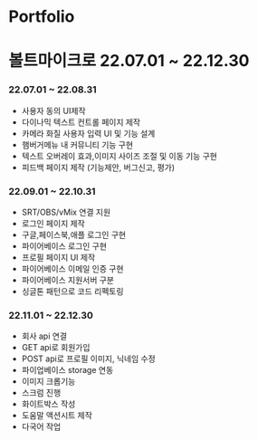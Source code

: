 # Portfolio

# 볼트마이크로 22.07.01 ~ 22.12.30

### 22.07.01 ~ 22.08.31

- 사용자 동의 UI제작
- 다이나믹 텍스트 컨트롤 페이지 제작
- 카메라 화질 사용자 입력 UI 및 기능 설계
- 햄버거메뉴 내 커뮤니티 기능 구현
- 텍스트 오버레이 효과,이미지 사이즈 조절 및 이동 기능 구현
- 피드백 페이지 제작 (기능제안, 버그신고, 평가)

### 22.09.01 ~ 22.10.31

- SRT/OBS/vMix 연결 지원
- 로그인 페이지 제작
- 구글,페이스북,애플 로그인 구현
- 파이어베이스 로그인 구현
- 프로필 페이지 UI 제작
- 파이어베이스 이메일 인증 구현
- 파이어베이스 지원서버 구분
- 싱글톤 패턴으로 코드 리펙토링

### 22.11.01 ~ 22.12.30

- 회사 api 연결
- GET api로 회원가입
- POST api로 프로필 이미지, 닉네임 수정
- 파이업베이스 storage 연동
- 이미지 크롭기능
- 스크럼 진행
- 화이트박스 작성
- 도움말 액션시트 제작
- 다국어 작업
